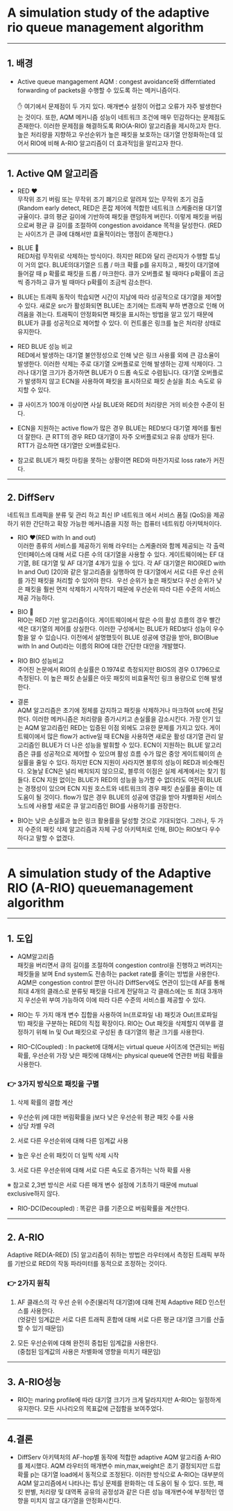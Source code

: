 # A simulation study of the adaptive rio queue management algorithm
___
## 1. 배경
- Active queue mangagement AQM : congest avoidance와 differntiated forwarding of packets을 수행할 수 있도록 하는 메커니즘이다.<br><br>
✋ 여기에서 문제점이 두 가지 있다. 매개변수 설정이 어렵고 오류가 자주 발생한다는 것이다. 또한, AQM 메커니즘 성능이 네트워크 조건에 매우 민감하다는 문제점도 존재한다. 이러한 문제점을 해결하도록 RIO(A-RIO) 알고리즘을 제시하고자 한다. 높은 처리량을 지향하고 우선순위가 높은 패킷을 보호하는 대기열 안정화하는데 있어서 RIO에 비해 A-RIO 알고리즘이 더 효과적임을 알리고자 한다. 
___
## 1. Active QM 알고리즘 

- RED ❤️<br>
무작위 조기 버림 또는 무작위 조기 폐기으로 알려져 있는 무작위 조기 검출(Random early detect, RED은 혼잡 제어에 적합한 네트워크 스케줄러용 대기열 규율이다. 큐의 평균 길이에 기반하여 패킷을 랜덤하게 버린다. 이렇게 패킷을 버림으로써 평균 큐 길이를 조절하여 congestion avoidance 목적을 달성한다. (RED는 사이즈가 큰 큐에 대해서만 효율적이라는 맹점이 존재한다.)

- BLUE 💙<br>
RED처럼 무작위로 삭제하는 방식이다. 하지만 RED와 달리 관리자가 수행할 튜닝이 거의 없다. BLUE의대기열은 드롭 / 마크 확률 p를 유지하고 , 패킷이 대기열에 들어갈 때 p 확률로 패킷을 드롭 / 마크한다. 큐가 오버플로 될 때마다 p확률이 조금씩 증가하고 큐가 빌 때마다 p확률이 조금씩 감소한다.

- BLUE는 트래픽 동작이 학습되면 시간이 지남에 따라 성공적으로 대기열을 제어할 수 있다. 새로운 src가 활성화되면 BLUE는 초기에는 트래픽 부하 변경으로 인해 어려움을 겪는다. 트래픽이 안정화되면 패킷을 표시하는 방법을 알고 있기 때문에 BLUE가 큐를 성공적으로 제어할 수 있다. 이 컨트롤은 링크를 높은 처리량 상태로 유지한다.

- RED BLUE 성능 비교<br>
RED에서 발생하는 대기열 불안정성으로 인해 낮은 링크 사용률 외에 큰 감소율이 발생한다. 이러한 삭제는 주로 대기열 오버플로로 인해 발생하는 강제 삭제이다. 그러나 대기열 크기가 증가하면 BLUE가 0 드롭 속도로 수렴됩니다. 대기열 오버플로가 발생하지 않고 ECN을 사용하여 패킷을 표시하므로 패킷 손실을 최소 속도로 유지할 수 있다.

- 큐 사이즈가 100개 이상이면 사실 BLUE와 RED의 처리량은 거의 비슷한 수준이 된다.

- ECN을 지원하는 active flow가 많은 경우 BLUE는 RED보다 대기열 제어를 훨씬 더 잘한다. 큰 RTT의 경우 RED 대기열이 자주 오버플로되고 유휴 상태가 된다. RTT가 감소하면 대기열만 오버플로된다.

- 참고로 BLUE가 패킷 마킹을 못하는 상황이면 RED와 마찬가지로 loss rate가 커진다.
___
## 2. DiffServ<br>
네트워크 트래픽을 분류 및 관리 하고 최신 IP 네트워크 에서 서비스 품질 (QoS)을 제공하기 위한 간단하고 확장 가능한 메커니즘을 지정 하는 컴퓨터 네트워킹 아키텍처이다.

- RIO ❤️(RED with In and out)<br>
이러한 종류의 서비스를 제공하기 위해 라우터는 스케줄러와 함께 제공되는 각 출력 인터페이스에 대해 서로 다른 수의 대기열을 사용할 수 있다. 게이트웨이에는 EF 대기열, BE 대기열 및 AF 대기열 4개가 있을 수 있다. 각 AF 대기열은 RIO(RED with In and Out) [20]와 같은 알고리즘을 실행하여 한 대기열에서 서로 다른 우선 순위를 가진 패킷을 처리할 수 있어야 한다.  우선 순위가 높은 패킷보다 우선 순위가 낮은 패킷을 훨씬 먼저 삭제하기 시작하기 때문에 우선순위 따라 다른 수준의 서비스 제공 가능하다.
- BIO 💙<br>
RIO는 RED 기반 알고리즘이다. 게이트웨이에서 많은 수의 활성 흐름의 경우 빨간색은 대기열의 제어를 상실한다. 이러한 구성에서는 BLUE가 RED보다 성능이 우수함을 알 수 있습니다. 이전에서 설명했듯이 BLUE 성공에 영감을 받아, BIO(Blue with In and Out)라는 이름의 RIO에 대한 간단한 대안을 개발했다.

- RIO BIO 성능비교<br>
주어진 논문에서 RIO의 손실률은 0.1974로 측정되지만 BIOS의 경우 0.1796으로 측정된다. 이 높은 패킷 손실률은 아웃 패킷의 비효율적인 링크 용량으로 인해 발생한다.

- 결론<br>
AQM 알고리즘은 초기에 정체를 감지하고 패킷을 삭제하거나 마크하여 src에 전달한다. 이러한 메커니즘은 처리량을 증가시키고 손실률을 감소시킨다. 
가장 인기 있는 AQM 알고리즘인 RED는 입증된 이점 외에도 고유한 문제를 가지고 있다. 게이트웨이에서 많은 flow가 active일 때 ECN을 사용하면 새로운 활성 대기열 관리 알고리즘인 BLUE가 더 나은 성능을 발휘할 수 있다.
ECN이 지원하는 BLUE 알고리즘은 큐를 성공적으로 제어할 수 있으며 활성 흐름 수가 많은 중앙 게이트웨이의 손실률을 줄일 수 있다. 하지만 ECN 지원이 사라지면 블루의 성능이 RED과 비슷해진다.
오늘날 ECN은 널리 배치되지 않으므로, 블루의 이점은 실제 세계에서는 찾기 힘들다. ECN 지원 없이는 BLUE가 RED의 성능을 능가할 수 없더라도 여전히 BLUE는 경쟁성이 있으며 ECN 지원 호스트와 네트워크의 경우 패킷 손실률을 줄이는 데 도움이 될 것이다. flow가 많은 경우 BLUE의 성공에 영감을 받아 차별화된 서비스 노드에 사용할 새로운 큐 알고리즘인 BIO를 사용하기를 권장한다. 

- BIO는 낮은 손실률과 높은 링크 활용률을 달성할 것으로 기대되었다. 그러나, 두 가지 수준의 패킷 삭제 알고리즘과 자체 구성 아키텍처로 인해, BIO는 RIO보다 우수하다고 말할 수 없겠다.
___
# A simulation study of the Adaptive RIO (A-RIO) queuemanagement algorithm 
___
## 1. 도입
- AQM알고리즘<br>
패킷을 버리면서 큐의 길이를 조절하여 congestion control을 진행하고 버려지는 패킷들을 보며 End system도 전송하는 packet rate를 줄이는 방법을 사용한다. AQM은 congestion control 뿐만 아니라 DiffServ에도 연관이 있는데 AF를 통해 최대 4개의 클래스로 분류됫 패킷을 다르게 전달하고 각 클래스에는 또 최대 3개까지 우선순위 부여 가능하여 이에 따라 다른 수준의 서비스를 제공할 수 있다.

- RIO는 두 가지 매개 변수 집합을 사용하여 In(프로파일 내) 패킷과 Out(프로파일 밖) 패킷을 구분하는 RED의 직접 확장이다. RIO는 Out 패킷을 삭제할지 여부를 결정하기 위해 In 및 Out 패킷으로 구성된 총 대기열의 평균 크기를 사용한다.

- RIO-C(Coupled) : In packet에 대해서는 virtual queue 사이즈에 연관되는 버림확률, 우선순위 가장 낮은 패킷에 대해서는 physical queue에 연관한 버림 확률을 사용한다.<br>
### 👉  3가지 방식으로 패킷을 구별
1) 삭제 확률의 결합 계산 <br>
- 우선순위 j에 대한 버림확률을 j보다 낮은 우선순위 평균 패킷 수를 사용
-  상당 차별 우려
2) 서로 다른 우선순위에 대해 다른 임계값 사용<br>
- 높은 우선 순위 패킷이 더 일찍 삭제 시작
3) 서로 다른 우선순위에 대해 서로 다른 속도로 증가하는 낙하 확률 사용

※ 참고로 2,3번 방식은 서로 다른 매개 변수 설정에 기초하기 때문에 mutual exclusive하지 않다.

- RIO-DC(Decoupled) : 똑같은 큐를 기준으로 버림확률을 계산한다.
___
## 2. A-RIO
Adaptive RED(A-RED) [5] 알고리즘이 취하는 방법은 라우터에서 측정된 트래픽 부하를 기반으로 RED의 작동 파라미터를 동적으로 조정하는 것이다.

### 👉 2가지 원칙
1) AF 클래스의 각 우선 순위 수준(물리적 대기열)에 대해 전체 Adaptive RED 인스턴스를 사용한다. <br>
(엇갈린 임계값은 서로 다른 트래픽 혼합에 대해 서로 다른 평균 대기열 크기를 산출할 수 있기 때문임)

2) 모든 우선순위에 대해 완전히 중첩된 임계값을 사용한다.<br>
(중첩된 임계값의 사용은 차별화에 영향을 미치기 때문임)
___
## 3. A-RIO성능 <br>
- RIO는 maring profile에 따라 대기열 크기가 크게 달라지지만 A-RIO는 일정하게 유지한다. 모든 시나리오의 목표값에 근접함을 보여주었다. 
___
## 4.결론
- DiffServ 아키텍처의 AF-hop별 동작에 적합한 adaptive AQM 알고리즘 A-RIO를 제시했다. AQM 라우터의 매개변수 min,max,weight은 초기 결정되지만 드랍확률 p는 대기열 load에서 동적으로 조정된다. 이러한 방식으로 A-RIO는 대부분의 AQM 알고리즘에서 나타나는 튜닝 문제를 완화하는 데 도움이 될 수 있다. 또한, 패킷 판별, 처리량 및 대역폭 공유의 공정성과 같은 다른 성능 매개변수에 부정적인 영향을 미치지 않고 대기열을 안정화시킨다. 
